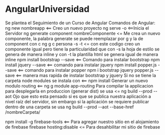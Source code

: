 # AngularUniversidad
Se plantea el Seguimiento de un Curso de Angular 
Comandos de Angular:
ng new nombreapp <== Creo un nuevo proyecto
ng serve -o <==Inicia el Servidor
ng generate component nombreComponente <= Me crea un nuevo componente, la palabra generate se puede reemplazar por g y la de component con c
ng g c persona -s -t  <= con este codigo creo un componente igual pero tiene la particularidad que con -s la hoja de estilo se genera de manera inline y 
con -t la plantilla html se genera igual de manera inline
npm install bootstrap --save <== Comando para instalar bootstrap
npm install jquery --save  <== comando para instalar jquery
npm install popper.js --save  <== comando para instalar popper
npm i bootstrap jquery popper.js --save  <== manera mas rapida de instalar bootstrap y jquery
Si no se tiene la carpeta node modules se instala con <== npm install
Generar un nuevo modulo routing <== ng g module app-routing
Para compilar la applicacion para desplegarla en  produccion (generar dist) se usa <= ng build --prod --aot Ojo que esto esta pensado
si es que se publica nuestra aplicación a nivel raíz del servidor, sin embargo si la aplicación se requiere publicar
dentro de una carpeta se usa ng build --prod --aot --base-href /nombreCarpeta/

npm install -g firebase-tools <== Para agregar nuestro sitio en el alojamiento de firebase
firebase hosting:disable <= Para desahbilitar mi sitio de firebase
